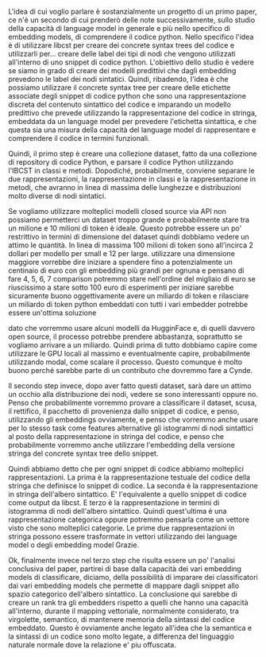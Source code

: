 L'idea di cui voglio parlare è sostanzialmente un progetto di un primo paper, ce n'è un secondo di cui prenderò delle note successivamente, sullo studio della capacità di language model in generale e più nello specifico di embedding models, di comprendere il codice python. Nello specifico l'idea è di utilizzare libcst per creare dei concrete syntax trees del codice e utilizzarli per... creare delle label dei tipi di nodi che vengono utilizzati all'interno di uno snippet di codice python. L'obiettivo dello studio è vedere se siamo in grado di creare dei modelli predittivi che dagli embedding prevedono le label dei nodi sintatici. Quindi, ribadendo, l'idea è che possiamo utilizzare il concrete syntax tree per creare delle etichette associate degli snippet di codice python che sono una rappresentazione discreta del contenuto sintattico del codice e imparando un modello predittivo che prevede utilizzando la rappresentazione del codice in stringa, embeddata da un language model per prevedere l'etichetta sintattica, e che questa sia una misura della capacità del language model di rappresentare e comprendere il codice in termini funzionali. 

Quindi, il primo step è creare una collezione dataset, fatto da una collezione di repository di codice Python, e parsare il codice Python utilizzando l'IBCST in classi e metodi. Dopodiché, probabilmente, conviene separare le due rappresentazioni, la rappresentazione in classi e la rappresentazione in metodi, che avranno in linea di massima delle lunghezze e distribuzioni molto diverse di nodi sintatici. 

Se vogliamo utilizzare molteplici modelli closed source via API non possiamo permetterci un dataset troppo grande e probabilmente stare tra un milione e 10 milioni di token è ideale. Questo potrebbe essere un po' restrittivo in termini di dimensione del dataset quindi dobbiamo vedere un attimo le quantità. In linea di massima 100 milioni di token sono all'incirca 2 dollari per modello per small e 12 per large. utilizzare una dimensione maggiore vorrebbe dire iniziare a spendere fino a potenzialmente un centinaio di euro con gli embedding più grandi per ognuna e pensano di fare 4, 5, 6, 7 comparison potremmo stare nell'ordine del migliaio di euro se riuscissimo a stare sotto 100 euro di esperimenti per iniziare sarebbe sicuramente buono oggettivamente avere un miliardo di token e rilasciare un miliardo di token python embeddati con tutti i vari embedder potrebbe essere un'ottima soluzione 

dato che vorremmo usare alcuni modelli da HugginFace e, di quelli davvero open source, il processo potrebbe prendere abbastanza, soprattutto se vogliamo arrivare a un miliardo. Quindi prima di tutto dobbiamo capire come utilizzare le GPU locali al massimo e eventualmente capire, probabilmente utilizzando modal, come scalare il processo. Questo comunque è molto buono perché sarebbe parte di un contributo che dovremmo fare a Cynde.

Il secondo step invece, dopo aver fatto questi dataset, sarà dare un attimo un occhio alla distribuzione dei nodi, vedere se sono interessanti oppure no. Penso che probabilmente vorremmo provare a classificare il dataset, scusa, il rettifico, il pacchetto di provenienza dallo snippet di codice, e penso, utilizzando gli embeddings ovviamente, e penso che vorremmo anche usare per lo stesso task come features alternative gli istogrammi di nodi sintattici al posto della rappresentazione in stringa del codice, e penso che probabilmente vorremmo anche utilizzare l'embedding della versione stringa del concrete syntax tree dello snippet. 

Quindi abbiamo detto che per ogni snippet di codice abbiamo molteplici rappresentazioni. La prima è la rappresentazione testuale del codice della stringa che definisce lo snippet di codice. La seconda è la rappresentazione in stringa dell'albero sintattico. E' l'equivalente a quello snippet di codice come output da libcst. E terzo è la rappresentazione in termini di istogramma di nodi dell'albero sintattico. Quindi quest'ultima è una rappresentazione categorica oppure potremmo pensarla come un vettore visto che sono molteplici categorie. Le prime due rappresentazioni in stringa possono essere trasformate in vettori utilizzando dei language model o degli embedding model Grazie. 

Ok, finalmente invece nel terzo step che risulta essere un po' l'analisi conclusiva del paper, partirei di base dalla capacità dei vari embedding models di classificare, diciamo, della possibilità di imparare dei classificatori dai vari embedding models che permette di mappare dagli snippet allo spazio categorico dell'albero sintattico. La conclusione qui sarebbe di creare un rank tra gli embedders rispetto a quelli che hanno una capacità all'interno, durante il mapping vettoriale, normalmente considerato, tra virgolette, semantico, di mantenere memoria della sintassi del codice embeddato. Questo è ovviamente anche legato all'idea che la semantica e la sintassi di un codice sono molto legate, a differenza del linguaggio naturale normale dove la relazione e' piu offuscata.






